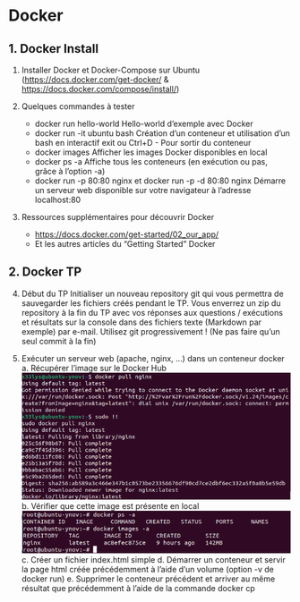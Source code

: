 # Docker

## 1. Docker Install

1. Installer Docker et Docker-Compose sur Ubuntu (https://docs.docker.com/get-docker/ &
   https://docs.docker.com/compose/install/)

2. Quelques commandes à tester
   - docker run hello-world
   Hello-world d’exemple avec Docker
   - docker run -it ubuntu bash
   Création d’un conteneur et utilisation d’un bash en interactif
   exit ou Ctrl+D - Pour sortir du conteneur
   - docker images
   Afficher les images Docker disponibles en local
   - docker ps -a
   Affiche tous les conteneurs (en exécution ou pas, grâce à l’option -a)
   - docker run -p 80:80 nginx et docker run -p -d 80:80 nginx
   Démarre un serveur web disponible sur votre navigateur à l’adresse
   localhost:80

3. Ressources supplémentaires pour découvrir Docker
   - https://docs.docker.com/get-started/02_our_app/
   - Et les autres articles du “Getting Started” Docker

## 2. Docker TP

4. Début du TP
   Initialiser un nouveau repository git qui vous permettra de sauvegarder les fichiers
   créés pendant le TP. Vous enverrez un zip du repository à la fin du TP avec vos
   réponses aux questions / exécutions et résultats sur la console dans des fichiers
   texte (Markdown par exemple) par e-mail.
   Utilisez git progressivement ! (Ne pas faire qu’un seul commit à la fin)

5. Exécuter un serveur web (apache, nginx, …) dans un conteneur docker
   a. Récupérer l’image sur le Docker Hub
![img.png](img.png)
   b. Vérifier que cette image est présente en local
![img_1.png](img_1.png)
   c. Créer un fichier index.html simple
   d. Démarrer un conteneur et servir la page html créée précédemment à l’aide
   d’un volume (option -v de docker run)
   e. Supprimer le conteneur précédent et arriver au même résultat que
   précédemment à l’aide de la commande docker cp
